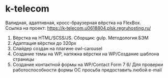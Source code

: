 # k-telecom
Валидная, адаптивная, кросс-браузерная вёрстка на FlexBox.<br>
Ссылка на проект: https://k-telecom.u0618804.plsk.regruhosting.ru/
1. Вёрстка на HTML/SCSS/JS. Сборщик: gulp. Методология БЭМ
2. Адаптация вёрстки до 320px
3. Слайдер создан на плагине owl-carousel
4. Создание темы на WP, натяжка вёрстки на WP/Создание шаблона страницы
5. Создание контактной формы на WP/Contact Form 7
6/ Для проверки работоспособности формы ОС просьба предоставить любой e-mail
